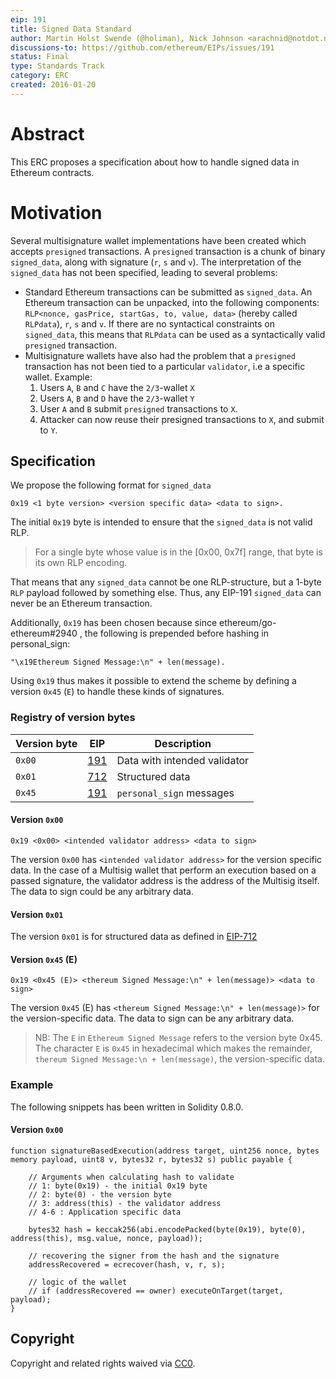 ```yaml
---
eip: 191
title: Signed Data Standard
author: Martin Holst Swende (@holiman), Nick Johnson <arachnid@notdot.net>
discussions-to: https://github.com/ethereum/EIPs/issues/191
status: Final
type: Standards Track
category: ERC
created: 2016-01-20
---
```


# Abstract

This ERC proposes a specification about how to handle signed data in Ethereum contracts.

# Motivation

Several multisignature wallet implementations have been created which accepts `presigned` transactions. A `presigned` transaction is a chunk of binary `signed_data`, along with signature (`r`, `s` and `v`). The interpretation of the `signed_data` has not been specified, leading to several problems:

* Standard Ethereum transactions can be submitted as `signed_data`. An Ethereum transaction can be unpacked, into the following components: `RLP<nonce, gasPrice, startGas, to, value, data>` (hereby called `RLPdata`), `r`, `s` and `v`. If there are no syntactical constraints on `signed_data`, this means that `RLPdata` can be used as a syntactically valid `presigned` transaction.
* Multisignature wallets have also had the problem that a `presigned` transaction has not been tied to a particular `validator`, i.e a specific wallet. Example:
    1. Users `A`, `B` and `C` have the `2/3`-wallet `X`
    2. Users `A`, `B` and `D` have the `2/3`-wallet `Y`
    3. User `A` and `B` submit `presigned` transactions to `X`.
    4. Attacker can now reuse their presigned transactions to `X`, and submit to `Y`.

## Specification

We propose the following format for `signed_data`

```
0x19 <1 byte version> <version specific data> <data to sign>.
```

The initial `0x19` byte is intended to ensure that the `signed_data` is not valid RLP.

> For a single byte whose value is in the [0x00, 0x7f] range, that byte is its own RLP encoding.

That means that any `signed_data` cannot be one RLP-structure, but a 1-byte `RLP` payload followed by something else. Thus, any EIP-191 `signed_data` can never be an Ethereum transaction.

Additionally, `0x19` has been chosen because since ethereum/go-ethereum#2940 , the following is prepended before hashing in personal_sign:

```
"\x19Ethereum Signed Message:\n" + len(message).
```

Using `0x19` thus makes it possible to extend the scheme by defining a version `0x45` (`E`) to handle these kinds of signatures.

### Registry of version bytes

| Version byte | EIP            | Description
| ------------ | -------------- | -----------
|    `0x00`    | [191][eip-191] | Data with intended validator
|    `0x01`    | [712][eip-712] | Structured data
|    `0x45`    | [191][eip-191] | `personal_sign` messages

#### Version `0x00`

```
0x19 <0x00> <intended validator address> <data to sign>
```

The version `0x00` has `<intended validator address>` for the version specific data. In the case of a Multisig wallet that perform an execution based on a passed signature, the validator address is the address of the Multisig itself. The data to sign could be any arbitrary data.

#### Version `0x01`

The version `0x01` is for structured data as defined in [EIP-712]

#### Version `0x45` (E)

```
0x19 <0x45 (E)> <thereum Signed Message:\n" + len(message)> <data to sign>
```

The version `0x45` (E) has `<thereum Signed Message:\n" + len(message)>` for the version-specific data. The data to sign can be any arbitrary data.

> NB: The `E` in `Ethereum Signed Message` refers to the version byte 0x45. The character `E` is `0x45` in hexadecimal which makes the remainder, `thereum Signed Message:\n + len(message)`, the version-specific data.

[EIP-191]: ./00191.md
[EIP-712]: ./00712.md

### Example

The following snippets has been written in Solidity 0.8.0.

#### Version `0x00`

```solidity
function signatureBasedExecution(address target, uint256 nonce, bytes memory payload, uint8 v, bytes32 r, bytes32 s) public payable {
        
    // Arguments when calculating hash to validate
    // 1: byte(0x19) - the initial 0x19 byte
    // 2: byte(0) - the version byte
    // 3: address(this) - the validator address
    // 4-6 : Application specific data

    bytes32 hash = keccak256(abi.encodePacked(byte(0x19), byte(0), address(this), msg.value, nonce, payload));

    // recovering the signer from the hash and the signature
    addressRecovered = ecrecover(hash, v, r, s);
   
    // logic of the wallet
    // if (addressRecovered == owner) executeOnTarget(target, payload);
}
```
## Copyright

Copyright and related rights waived via [CC0](/LICENSE.md).
